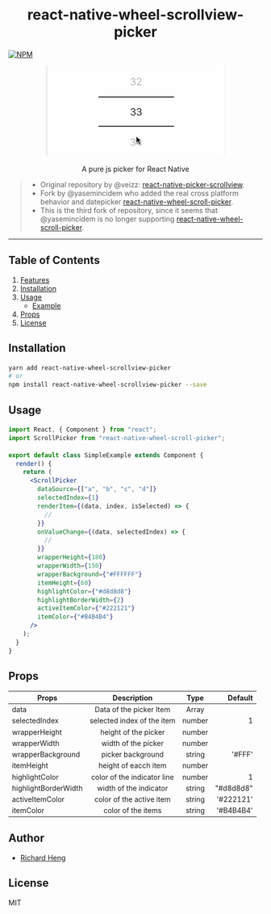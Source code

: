 <h1 align="center">react-native-wheel-scrollview-picker</h1>

 [![NPM](https://img.shields.io/npm/v/react-native-wheel-scrollview-picker?style=flat-square)](https://www.npmjs.com/package/react-native-wheel-scrollview-picker)
 
 <p align="center">
   <img src="./demo.gif">
 
</p>
  
<p align="center">A pure js picker for React Native</h1>

> - Original repository by @veizz: [react-native-picker-scrollview](https://github.com/veizz/react-native-picker-scrollview).
> - Fork by @yasemincidem who added the real cross platform behavior and datepicker [react-native-wheel-scroll-picker](https://github.com/yasemincidem/react-native-picker-scrollview).
> - This is the third fork of repository, since it seems that @yasemincidem is no longer supporting [react-native-wheel-scroll-picker](https://github.com/yasemincidem/react-native-picker-scrollview).

 ---
 
 ## Table of Contents

1. [Features](#features)
2. [Installation](#installation)
3. [Usage](#usage)
   - [Example](#usage)
4. [Props](#props)
5. [License](#license)

## Installation

```sh
yarn add react-native-wheel-scrollview-picker
# or
npm install react-native-wheel-scrollview-picker --save
```

## Usage

```jsx
import React, { Component } from "react";
import ScrollPicker from "react-native-wheel-scroll-picker";

export default class SimpleExample extends Component {
  render() {
    return (
      <ScrollPicker
        dataSource={["a", "b", "c", "d"]}
        selectedIndex={1}
        renderItem={(data, index, isSelected) => {
          //
        }}
        onValueChange={(data, selectedIndex) => {
          //
        }}
        wrapperHeight={180}
        wrapperWidth={150}
        wrapperBackground={"#FFFFFF"}
        itemHeight={60}
        highlightColor={"#d8d8d8"}
        highlightBorderWidth={2}
        activeItemColor={"#222121"}
        itemColor={"#B4B4B4"}
      />
    );
  }
}
```

## Props

| Props                |                                                                                                      Description                                                                                                       |   Type   |  Default |
| -------------------- | :--------------------------------------------------------------------------------------------------------------------------------------------------------------------------------------------------------------------: | :------: | -------: |
| data           |                                                                        Data of the picker Item                                                                         | Array|          |
| selectedIndex      |                                                                 selected index of the item                                                                  |  number  |        1 |
| wrapperHeight               |                                                                                       height of the picker                                                                                        | number  |    |
| wrapperWidth |                                                                           width of the picker                                                                            |  number  |          |
| wrapperBackground      |                                                                                       picker background                                                                                       | string  |    '#FFF'|
| itemHeight         | height of eacch item |  number  |      |
| highlightColor      |                                                                   color of the indicator line                                                                   |   number   | 1 |
| highlightBorderWidth          |                                 width of the indicator                                 |  string  |     "#d8d8d8"     |
| activeItemColor            |                                 color of the active item                                  |  string |   '#222121'       |
| itemColor | color of the items | string| '#B4B4B4'|

## Author

- [Richard Heng](http://richardheng.me/)

## License

MIT
